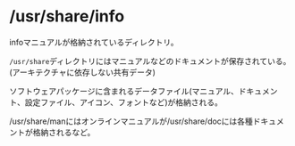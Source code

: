 # /usr/share/info

infoマニュアルが格納されているディレクトリ。

`/usr/share`ディレクトリにはマニュアルなどのドキュメントが保存されている。(アーキテクチャに依存しない共有データ)

ソフトウェアパッケージに含まれるデータファイル(マニュアル、ドキュメント、設定ファイル、アイコン、フォントなど)が格納される。

/usr/share/manにはオンラインマニュアルが/usr/share/docには各種ドキュメントが格納されるなど。

